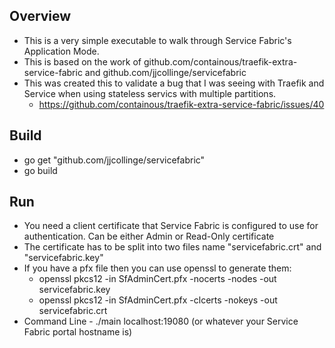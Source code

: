 ## Overview 
* This is a very simple executable to walk through Service Fabric's Application Mode. 
* This is based on the work of github.com/containous/traefik-extra-service-fabric and github.com/jjcollinge/servicefabric
* This was created this to validate a bug that I was seeing with Traefik and Service when using stateless servics with multiple partitions. 
    * https://github.com/containous/traefik-extra-service-fabric/issues/40

## Build 
* go get "github.com/jjcollinge/servicefabric"
* go build 

## Run 
* You need a client certificate that Service Fabric is configured to use for authentication. Can be either Admin or Read-Only certificate 
* The certificate has to be split into two files name "servicefabric.crt" and "servicefabric.key"
* If you have a pfx file then you can use openssl to generate them:
    * openssl pkcs12 -in SfAdminCert.pfx -nocerts -nodes -out servicefabric.key
    * openssl pkcs12 -in SfAdminCert.pfx -clcerts -nokeys -out servicefabric.crt
* Command Line - ./main localhost:19080 (or whatever your Service Fabric portal hostname is)